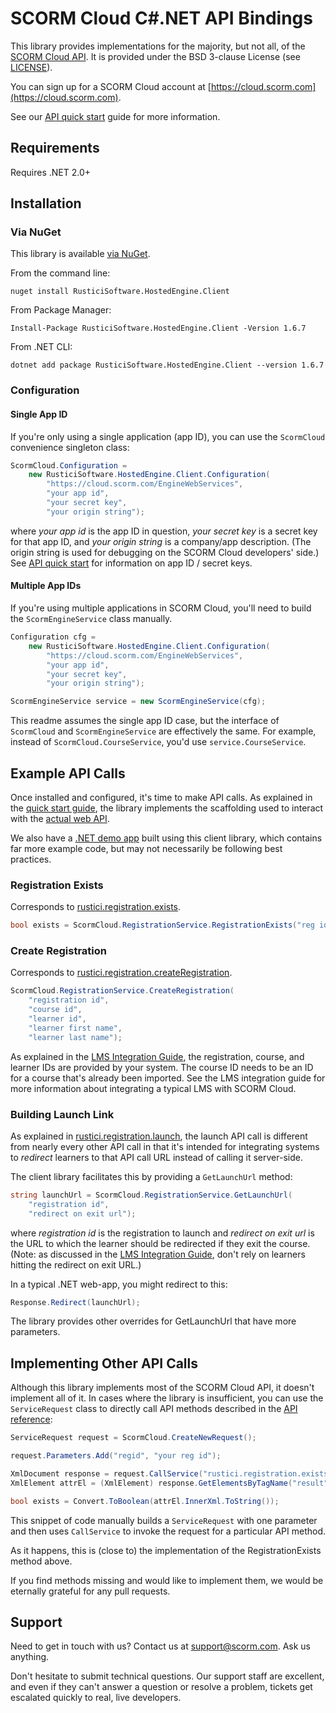 # SCORM Cloud C#.NET API Bindings

This library provides implementations for the majority, but not all, of the
[SCORM Cloud API][1]. It is provided under the BSD 3-clause License (see
[LICENSE](LICENSE.md)).

You can sign up for a SCORM Cloud account at
[https://cloud.scorm.com](https://cloud.scorm.com).

See our [API quick start][1] guide for more information.

## Requirements

Requires .NET 2.0+

## Installation

### Via NuGet

This library is available [via NuGet][2].

From the command line:

    nuget install RusticiSoftware.HostedEngine.Client

From Package Manager:

    Install-Package RusticiSoftware.HostedEngine.Client -Version 1.6.7

From .NET CLI:

    dotnet add package RusticiSoftware.HostedEngine.Client --version 1.6.7

### Configuration

#### Single App ID

If you're only using a single application (app ID), you can use the
`ScormCloud` convenience singleton class:

```csharp
ScormCloud.Configuration =
    new RusticiSoftware.HostedEngine.Client.Configuration(
        "https://cloud.scorm.com/EngineWebServices",
        "your app id",
        "your secret key",
        "your origin string");
```

where *your app id* is the app ID in question, *your secret key* is a secret
key for that app ID, and *your origin string* is a company/app description.
(The origin string is used for debugging on the SCORM Cloud developers' side.)
See [API quick start][1] for information on app ID / secret keys.

#### Multiple App IDs

If you're using multiple applications in SCORM Cloud, you'll need to
build the `ScormEngineService` class manually.

```csharp
Configuration cfg =
    new RusticiSoftware.HostedEngine.Client.Configuration(
        "https://cloud.scorm.com/EngineWebServices",
        "your app id",
        "your secret key",
        "your origin string");

ScormEngineService service = new ScormEngineService(cfg);
```

This readme assumes the single app ID case, but the interface of
`ScormCloud` and `ScormEngineService` are effectively the same. For example,
instead of `ScormCloud.CourseService`, you'd use `service.CourseService`.

## Example API Calls

Once installed and configured, it's time to make API calls. As explained in
the [quick start guide][1], the library implements the scaffolding used to
interact with the [actual web API][3].

We also have a [.NET demo app](https://github.com/RusticiSoftware/SCORMCloud_NetDemoApp)
built using this client library, which contains far more example code,
but may not necessarily be following best practices.

### Registration Exists

Corresponds to [rustici.registration.exists][4].

```csharp
bool exists = ScormCloud.RegistrationService.RegistrationExists("reg id");
```

### Create Registration

Corresponds to [rustici.registration.createRegistration][5].

```csharp
ScormCloud.RegistrationService.CreateRegistration(
    "registration id",
    "course id",
    "learner id",
    "learner first name",
    "learner last name");
```

As explained in the [LMS Integration Guide][6], the registration, course, and 
learner IDs are provided by your system. The course ID needs to be an ID
for a course that's already been imported. See the LMS integration guide for
more information about integrating a typical LMS with SCORM Cloud.

### Building Launch Link

As explained in [rustici.registration.launch][7], the launch API call is
different from nearly every other API call in that it's intended for integrating
systems to *redirect* learners to that API call URL instead of calling it
server-side.

The client library facilitates this by providing a `GetLaunchUrl` method:

```csharp
string launchUrl = ScormCloud.RegistrationService.GetLaunchUrl(
    "registration id",
    "redirect on exit url");
```

where *registration id* is the registration to launch and *redirect on exit url*
is the URL to which the learner should be redirected if they exit the course.
(Note: as discussed in the [LMS Integration Guide][6], don't rely on learners
hitting the redirect on exit URL.)

In a typical .NET web-app, you might redirect to this:

```csharp
Response.Redirect(launchUrl);
```

The library provides other overrides for GetLaunchUrl that have more parameters.

## Implementing Other API Calls

Although this library implements most of the SCORM Cloud API, it doesn't
implement all of it. In cases where the library is insufficient, you can use
the `ServiceRequest` class to directly call API methods described in the
[API reference][3]:

```csharp
ServiceRequest request = ScormCloud.CreateNewRequest();

request.Parameters.Add("regid", "your reg id");

XmlDocument response = request.CallService("rustici.registration.exists");
XmlElement attrEl = (XmlElement) response.GetElementsByTagName("result")[0];

bool exists = Convert.ToBoolean(attrEl.InnerXml.ToString());
```

This snippet of code manually builds a `ServiceRequest` with one parameter
and then uses `CallService` to invoke the request for a particular API method.

As it happens, this is (close to) the implementation of the RegistrationExists
method above.

If you find methods missing and would like to implement them, we would be
eternally grateful for any pull requests. 

## Support

Need to get in touch with us? Contact us at
[support@scorm.com](mailto:support@scorm.com). Ask us anything.

Don't hesitate to submit technical questions. Our support staff are excellent,
and even if they can't answer a question or resolve a problem, tickets get
escalated quickly to real, live developers.


[1]: https://cloud.scorm.com/docs/quick_start.html
[2]: https://www.nuget.org/packages/RusticiSoftware.HostedEngine.Client/1.6.7
[3]: https://cloud.scorm.com/docs/api_reference/index.html
[4]: https://cloud.scorm.com/docs/api_reference/registration.html#exists
[5]: https://cloud.scorm.com/docs/api_reference/registration.html#createRegistration
[6]: https://cloud.scorm.com/docs/lms_integration.html#ids-are-yours
[7]: https://cloud.scorm.com/docs/api_reference/registration.html#launch
